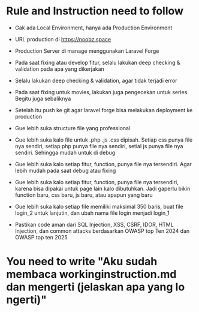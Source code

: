 # Rule and Instruction need to follow

- Gak ada Local Environment, hanya ada Production Environment
- URL production di https://noobz.space
- Production Server di manage menggunakan Laravel Forge

- Pada saat fixing atau develop fitur, selalu lakukan deep checking & validation pada apa yang dikerjakan
- Selalu lakukan deep checking & validation, agar tidak terjadi error

- Pada saat fixing untuk movies, lakukan juga pengecekan untuk series. Begitu juga sebaliknya

- Setelah itu push ke git agar laravel forge bisa melakukan deployment ke production

- Gue lebih suka structure file yang professional
- Gue lebih suka kalo file untuk .php .js .css dipisah. Setiap css punya file nya sendiri, setiap php punya file nya sendiri, setial js punya file nya sendiri. Sehingga mudah untuk di debug
- Gue lebih suka kalo setiap fitur, function, punya file nya tersendiri. Agar lebih mudah pada saat debug atau fixing
- Gue lebih suka kalo setiap fitur, function, punya file nya tersendiri, karena bisa dipakai untuk page lain kalo dibutuhkan. Jadi gaperlu bikin function baru, css baru, js baru, atau apapun yang baru
- Gue lebih suka kalo setiap file memiliki maksimal 350 baris, buat file login_2 untuk lanjutin, dan ubah nama file login menjadi login_1

- Pastikan code aman dari SQL Injection, XSS, CSRF, IDOR, HTML Injection, dan common attacks berdasarkan OWASP top Ten 2024 dan OWASP top ten 2025


# You need to write "Aku sudah membaca workinginstruction.md dan mengerti (jelaskan apa yang lo ngerti)"